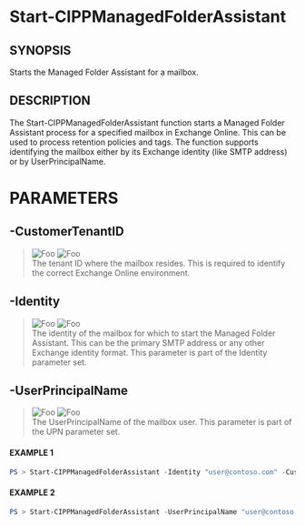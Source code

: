# Start-CIPPManagedFolderAssistant
## SYNOPSIS
Starts the Managed Folder Assistant for a mailbox.
## DESCRIPTION
The Start-CIPPManagedFolderAssistant function starts a Managed Folder Assistant process for a specified mailbox
in Exchange Online. This can be used to process retention policies and tags. The function supports identifying
the mailbox either by its Exchange identity (like SMTP address) or by UserPrincipalName.
# PARAMETERS

## **-CustomerTenantID**
> ![Foo](https://img.shields.io/badge/Type-String-Blue?) ![Foo](https://img.shields.io/badge/Mandatory-TRUE-Red?) \
The tenant ID where the mailbox resides. This is required to identify the correct Exchange Online environment.

  ## **-Identity**
> ![Foo](https://img.shields.io/badge/Type-String-Blue?) ![Foo](https://img.shields.io/badge/Mandatory-TRUE-Red?) \
The identity of the mailbox for which to start the Managed Folder Assistant. This can be the primary SMTP address or any other Exchange identity format. This parameter is part of the Identity parameter set.

  ## **-UserPrincipalName**
> ![Foo](https://img.shields.io/badge/Type-String-Blue?) ![Foo](https://img.shields.io/badge/Mandatory-TRUE-Red?) \
The UserPrincipalName of the mailbox user. This parameter is part of the UPN parameter set.

 #### EXAMPLE 1
```powershell
PS > Start-CIPPManagedFolderAssistant -Identity "user@contoso.com" -CustomerTenantID "tenant-id"
```
 #### EXAMPLE 2
```powershell
PS > Start-CIPPManagedFolderAssistant -UserPrincipalName "user@contoso.com" -CustomerTenantID "tenant-id"
```

